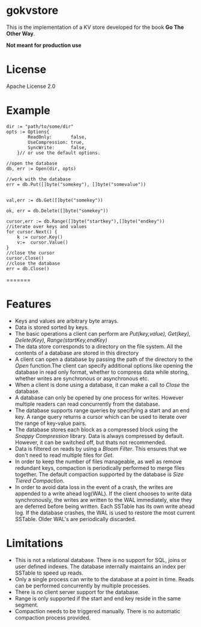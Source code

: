 # gokvstore

This is the implementation of a KV store developed for the book **Go The Other Way**. 

**Not meant for production use** 

License
=======

Apache License 2.0

Example
=======

	dir := "path/to/some/dir"
    opts := Options{
    		ReadOnly:       false,
    		UseCompression: true,
    		SyncWrite:      false,
    	}// or use the default options. 
	
	//open the database
	db, err := Open(dir, opts)
	
	//work with the database
	err = db.Put([]byte("somekey"), []byte("somevalue"))
	
	
	val,err := db.Get([]byte("somekey"))
	
	ok, err = db.Delete([]byte("somekey"))
	
	cursor,err := db.Range([]byte("startkey"),[]byte("endkey"))
	//iterate over keys and values
	for cursor.Next() {
	    k := cursor.Key()
	    v:=  cursor.Value()
	}
	//close the cursor
	cursor.Close()
	//close the database
	err = db.Close()
	
    
=======

Features
=======
* Keys and values are arbitrary byte arrays. 
* Data is stored sorted by keys. 
* The basic operations a client can perform are *Put(key,value), Get(key), Delete(Key), Range(startKey,endKey)*
* The data store corresponds to a directory on the file system. All the contents of a database are stored in this directory
* A client can open a database by passing the path of the directory to the *Open* function.The client can specify additional options like opening the database in read only format, whether to compress data while storing, whether writes are synchronous or asynchronous etc.
* When a client is done using a database, it can make a call to *Close* the database. 
* A database can only be opened by one process for writes. However multiple readers can read concurrently from the database.
* The database supports range queries by specifying a start and an end key. A range query returns a cursor which can be used to iterate over the range of key-value pairs. 
* The database stores each block as a compressed block using the *Snappy Compression* library. Data is always compressed by default. However, it can be switched off, but thats not recommended. 
* Data is filtered on reads by using a *Bloom Filter*. This ensures that we don't need to read multiple files for *Get*. 
* In order to keep the number of files manageable, as well as remove redundant keys, compaction is periodically performed to merge files together. The default compaction supported by the database is *Size Tiered Compaction*. 
* In order to avoid data loss in the event of a crash, the writes are appended to a write ahead log(WAL). If the client chooses to write data synchronously, the writes are written to the WAL immediately, else they are deferred before being written. Each SSTable has its own write ahead log. If the database crashes, the WAL is used to restore the most current SSTable. Older WAL's are periodically discarded.


Limitations
=======

* This is not a relational database. There is no support for SQL, joins or user defined indexes. The database internally maintains an index per SSTable to speed up reads. 
* Only a single process can write to the database at a point in time. Reads can be performed concurrently by multiple processes.
* There is no client server support for the database.  
* Range is only supported if the start and end key reside in the same segment. 
* Compaction needs to be triggered manually. There is no automatic compaction process provided. 
